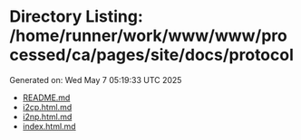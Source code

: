 # Directory Listing: /home/runner/work/www/www/processed/ca/pages/site/docs/protocol
Generated on: Wed May  7 05:19:33 UTC 2025

- [README.md](README.md)
- [i2cp.html.md](i2cp.html.md)
- [i2np.html.md](i2np.html.md)
- [index.html.md](index.html.md)
